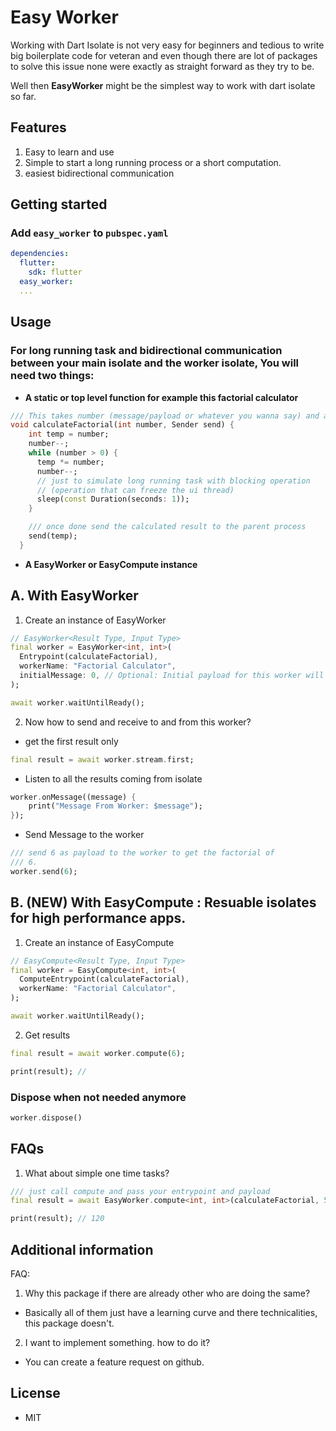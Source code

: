 # Easy Worker

Working with Dart Isolate is not very easy for beginners and tedious to write
big boilerplate code for veteran and even though there are lot of packages to
solve this issue none were exactly as straight forward as they try to be.

Well then **EasyWorker** might be the simplest way to work with dart isolate so far.

## Features

1. Easy to learn and use
2. Simple to start a long running process or a short computation.
3. easiest bidirectional communication

## Getting started

### Add `easy_worker` to `pubspec.yaml`

```yaml
dependencies:
  flutter:
    sdk: flutter
  easy_worker:
  ...
```

## Usage

### For long running task and bidirectional communication between your main isolate and the worker isolate, You will need two things:

- **A static or top level function for example this factorial calculator**

```dart
/// This takes number (message/payload or whatever you wanna say) and a sender
void calculateFactorial(int number, Sender send) {
    int temp = number;
    number--;
    while (number > 0) {
      temp *= number;
      number--;
      // just to simulate long running task with blocking operation
      // (operation that can freeze the ui thread)
      sleep(const Duration(seconds: 1));
    }

    /// once done send the calculated result to the parent process
    send(temp);
  }
```

- **A EasyWorker or EasyCompute instance**

## A. With EasyWorker

1. Create an instance of EasyWorker

```dart
// EasyWorker<Result Type, Input Type>
final worker = EasyWorker<int, int>(
  Entrypoint(calculateFactorial),
  workerName: "Factorial Calculator",
  initialMessage: 0, // Optional: Initial payload for this worker will be 0
);

await worker.waitUntilReady();
```

2. Now how to send and receive to and from this worker?

- get the first result only

```dart
final result = await worker.stream.first;
```

- Listen to all the results coming from isolate

```dart
worker.onMessage((message) {
    print("Message From Worker: $message");
});
```

- Send Message to the worker

```dart
/// send 6 as payload to the worker to get the factorial of
/// 6.
worker.send(6);
```

## B. **(NEW)** With EasyCompute : Resuable isolates for high performance apps.

1. Create an instance of EasyCompute

```dart
// EasyCompute<Result Type, Input Type>
final worker = EasyCompute<int, int>(
  ComputeEntrypoint(calculateFactorial),
  workerName: "Factorial Calculator",
);

await worker.waitUntilReady();
```

2. Get results

```dart
final result = await worker.compute(6);

print(result); //
```

### Dispose when not needed anymore

```dart
worker.dispose()
```

## FAQs

1. What about simple one time tasks?

```dart
/// just call compute and pass your entrypoint and payload
final result = await EasyWorker.compute<int, int>(calculateFactorial, 5);

print(result); // 120

```

## Additional information

FAQ:

1. Why this package if there are already other who are doing the same?

- Basically all of them just have a learning curve and there technicalities, this package doesn't.

2. I want to implement something. how to do it?

- You can create a feature request on github.

## License

- MIT
